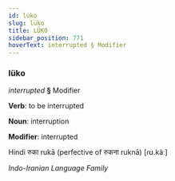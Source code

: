 ```yaml
---
id: lüko
slug: lüko
title: LÜKO
sidebar_position: 771
hoverText: interrupted § Modifier
---
```


### lüko

*interrupted* **§** Modifier

**Verb**: to be interrupted

**Noun**: interruption

**Modifier**: interrupted

Hindi रुका rukā (perfective of रुकना ruknā) [ɾʊ.käː]

*Indo-Iranian Language Family*